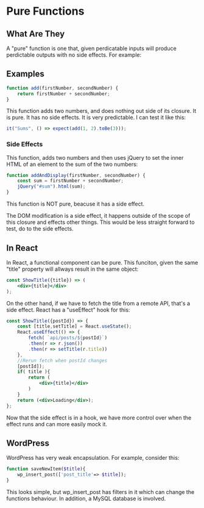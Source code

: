 # Pure Functions

## What Are They

A "pure" function is one that, given perdicatable inputs will produce perdictable outputs with no side effects. For example:

## Examples

```js
function add(firstNumber, secondNumber) {
	return firstNumber + secondNumber;
}
```

This function adds two numbers, and does nothing out side of its closure. It is pure. It has no side effects. It is very predictable. I can test it like this:

```js
it("Sums", () => expect(add(1, 2).toBe(3)));
```

### Side Effects

This function, adds two numbers and then uses jQuery to set the inner HTML of an element to the sum of the two numbers:

```js
function addAndDisplay(firstNumber, secondNumber) {
	const sum = firstNumber + secondNumber;
	jQuery("#sum").html(sum);
}
```

This function is NOT pure, beacuse it has a side effect.

The DOM modification is a side effect, it happens outside of the scope of this closure and effects other things. This would be less straight forward to test, do to the side effects.

## In React

In React, a functional component can be pure. This funciton, given the same "title" property will allways result in the same object:

```jsx
const ShowTitle({title}) => (
    <div>{title}</div>
);
```

On the other hand, if we have to fetch the title from a remote API, that's a side effect. React has a "useEffect" hook for this:

```jsx
const ShowTitle({postId}) => {
    const [title,setTitle] = React.useState();
    React.useEffect(() => {
        fetch( `api/posts/${postId}`)
        .then(r => r.json())
        .then(r => setTitle(r.title))
    },
    //Rerun fetch when postId changes
    [postId]);
    if( title ){
        return (
            <div>{title}</div>
        )
    }
    return (<div>Loading</div>);
};
```

Now that the side effect is in a hook, we have more control over when the effect runs and can more easily mock it.

## WordPress

WordPress has very weak encapsulation. For example, consider this:

```php
function saveNewItem($title){
    wp_insert_post(['post_title'=> $title]);
}
```

This looks simple, but wp_insert_post has filters in it which can change the functions behaviour. In addition, a MySQL database is involved.
